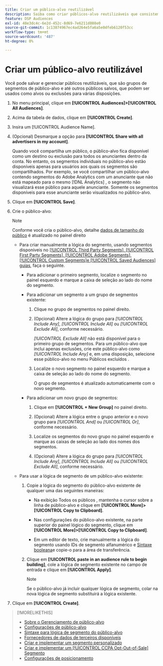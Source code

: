 ```yaml
---
title: Criar um público-alvo reutilizável
description: Saiba como criar públicos-alvo reutilizáveis que consistem em segmentos de público-alvo e outros públicos-alvo salvos.
feature: DSP Audiences
exl-id: 48e3dc4c-6e2d-452c-8d69-7e6211d808e0
source-git-commit: 1c13874967ec4ad264e5fa6a5e0dfeb6120f53cc
workflow-type: tm+mt
source-wordcount: '487'
ht-degree: 0%

---
```


# Criar um público-alvo reutilizável

<!-- "Saved audience" is used in UI (where?), but "saved" is a state, not a type. "Reusable audience" sounds better in a description. "Audience template" isn't right, either, since it implies you can edit it on the fly to create a new, different audience. Some other term? -->

Você pode salvar e gerenciar públicos reutilizáveis, que são grupos de segmentos de público-alvo e até outros públicos salvos, que podem ser usados como alvos ou exclusões para várias disposições.

1. No menu principal, clique em **[!UICONTROL Audiences]>[!UICONTROL All Audiences]**.

1. Acima da tabela de dados, clique em **[!UICONTROL Create]**.

1. Insira um [!UICONTROL Audience Name].

1. (Opcional) Desmarque a opção para **[!UICONTROL Share with all advertisers in my account]**.

   Quando você compartilha um público, o público-alvo fica disponível como um destino ou exclusão para todos os anunciantes dentro da conta. No entanto, os segmentos individuais no público-alvo estão disponíveis apenas para usuários aos quais os segmentos são compartilhados. Por exemplo, se você compartilhar um público-alvo contendo segmentos do Adobe Analytics com um anunciante que não está mapeado para o mesmo [!DNL Analytics] , o segmento não visualizará esse público para aquele anunciante. Somente os segmentos disponíveis para esse anunciante serão visualizados no público-alvo.

1. Clique em **[!UICONTROL Save]**.

1. Crie o público-alvo:

   >[!NOTE]
   >
   >Conforme você cria o público-alvo, detalhe [dados de tamanho do público](audience-about.md) é atualizado no painel direito

   * Para criar manualmente a lógica do segmento, usando segmentos disponíveis no [[!UICONTROL Third Party Segments], [!UICONTROL First Party Segments], [!UICONTROL Adobe Segments], [!UICONTROL Custom Segments]e [!UICONTROL Saved Audiences] guias](audience-settings.md), faça o seguinte.

      * Para adicionar o primeiro segmento, localize o segmento no painel esquerdo e marque a caixa de seleção ao lado do nome do segmento.

      * Para adicionar um segmento a um grupo de segmentos existente:

         1. Clique no grupo de segmentos no painel direito.

         1. (Opcional) Altere a lógica do grupo para *[!UICONTROL Include Any]*, *[!UICONTROL Include All]* ou *[!UICONTROL Exclude All]*, conforme necessário.

            *[!UICONTROL Exclude All]* não está disponível para o primeiro grupo de segmentos. Para um público-alvo que inclui apenas exclusões, crie este público-alvo como *[!UICONTROL Include Any]* e, em uma disposição, selecione esse público-alvo no menu Públicos excluídos .

         1. Localize o novo segmento no painel esquerdo e marque a caixa de seleção ao lado do nome do segmento.

            O grupo de segmentos é atualizado automaticamente com o novo segmento.
      * Para adicionar um novo grupo de segmentos:

         1. Clique em **[!UICONTROL + New Group]** no painel direito.

         1. (Opcional) Altere a lógica entre o grupo anterior e o novo grupo para *[!UICONTROL And]* ou *[!UICONTROL Or]*, conforme necessário.

         1. Localize os segmentos do novo grupo no painel esquerdo e marque as caixas de seleção ao lado dos nomes dos segmentos.

         1. (Opcional) Altere a lógica do grupo para *[!UICONTROL Include Any]*, *[!UICONTROL Include All]* ou *[!UICONTROL Exclude All]*, conforme necessário.
   * Para usar a lógica de segmento de um público-alvo existente:

      1. Copie a lógica do segmento do público-alvo existente de qualquer uma das seguintes maneiras:

         * Na exibição Todos os públicos , mantenha o cursor sobre a linha de público-alvo e clique em **[!UICONTROL More]>[!UICONTROL Copy to Clipboard]**.

         * Nas configurações do público-alvo existente, na parte superior do painel lógico do segmento, clique em **[!UICONTROL More]>[!UICONTROL Copy to Clipboard]**.

         * Em um editor de texto, crie manualmente a lógica do segmento usando IDs de segmento alfanumérico e [Sintaxe booleana](audience-segment-logic-syntax.md)e copie-o para a área de transferência.
      1. Clique em **[!UICONTROL paste in an audience rule to begin building]**, cole a lógica de segmento existente no campo de entrada e clique em **[!UICONTROL Apply]**.

         >[!NOTE]
         >
         >Se o público-alvo já incluir qualquer lógica de segmento, colar na nova lógica de segmento substituirá a lógica existente.




1. Clique em **[!UICONTROL Create]**.

>[!MORELIKETHIS]
>
>* [Sobre o Gerenciamento de público-alvo](audience-about.md)
>* [Configurações de público-alvo](audience-settings.md)
>* [Sintaxe para lógica de segmento do público-alvo](audience-segment-logic-syntax.md)
>* [Fornecedores de dados de terceiros disponíveis](third-party-data-providers.md)
>* [Criar e implementar um segmento personalizado](custom-segment-create.md)
>* [Criar e implementar um [!UICONTROL CCPA Opt-Out-of-Sale] Segmento](ccpa-opt-out-segment-create.md)
>* [Configurações de posicionamento](/help/dsp/campaign-management/placements/placement-settings.md)

